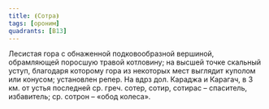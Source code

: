 ```yaml
---
title: ⦗Сотра⦘
tags: [ороним]
quadrants: [В13]
---
```


Лесистая гора с обнаженной подковообразной вершиной, обрамляющей поросшую травой
котловину; на высшей точке скальный уступ, благодаря которому гора из некоторых
мест выглядит куполом или конусом; установлен репер. На вдрз дол. Караджа и
Карагач, в 3 км. от устья последней ср. греч. сотер, сотир, сотирас – спаситель,
избавитель; ср. сотрон – «обод колеса».
